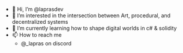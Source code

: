 - 👋 Hi, I’m @laprasdev
- 👀 I’m interested in the intersection between Art, procedural, and decentralized systems
- 🌱 I’m currently learning how to shape digital worlds in c# & solidity
- 📫 How to reach me
  - @_lapras on discord

<!---
laprasdevelopment/laprasdevelopment is a ✨ special ✨ repository because its `README.md` (this file) appears on your GitHub profile.
You can click the Preview link to take a look at your changes.
--->
